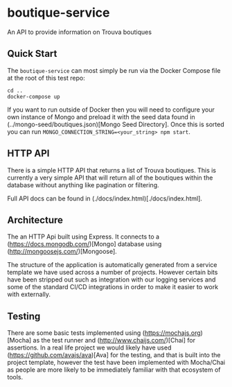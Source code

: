 # boutique-service

An API to provide information on Trouva boutiques

## Quick Start

The `boutique-service` can most simply be run via the Docker Compose file at the root of this test repo:

```
cd ..
docker-compose up
```

If you want to run outside of Docker then you will need to configure your own instance of Mongo and preload it with the seed data found in (../mongo-seed/boutiques.json)[Mongo Seed Directory]. Once this is sorted you can run `MONGO_CONNECTION_STRING=<your_string> npm start`.

## HTTP API

There is a simple HTTP API that returns a list of Trouva boutiques. This is currently a very simple API that will return all of the boutiques within the database without anything like pagination or filtering.

Full API docs can be found in (./docs/index.html)[./docs/index.html].

## Architecture

The an HTTP Api built using Express. It connects to a (https://docs.mongodb.com/)[Mongo] database using (http://mongoosejs.com/)[Mongoose].

The structure of the application is automatically generated from a service template we have used across a number of projects. However certain bits have been stripped out such as integration with our logging services and some of the standard CI/CD integrations in order to make it easier to work with externally.

## Testing

There are some basic tests implemented using (https://mochajs.org)[Mocha] as the test runner and (http://www.chaijs.com/)[Chai] for assertions. In a real life project we would likely have used (https://github.com/avajs/ava)[Ava] for the testing, and that is built into the project template, however the test have been implemented with Mocha/Chai as people are more likely to be immediately familiar with that ecosystem of tools.
